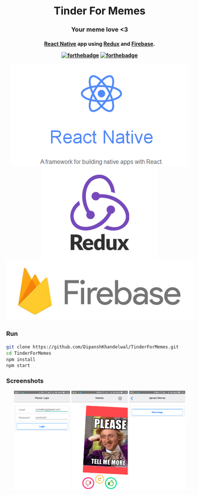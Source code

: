 <h1 align="center">Tinder For Memes</h1>
<h3 align="center">Your meme love <3 </h3>
<h4 align="center"><a href="https://github.com/react-community/create-react-native-app">React Native</a> app using <a href="https://redux.js.org/">Redux</a> and <a href="https://firebase.google.com">Firebase</a>.

[![forthebadge](http://forthebadge.com/images/badges/built-with-love.svg)](http://forthebadge.com)
[![forthebadge](http://forthebadge.com/images/badges/uses-js.svg)](http://forthebadge.com)

<p align="center">
  <img src="/src/images/ReactNative.png"/>
  <img src="/src/images/Redux.png"/>
  <img src="/src/images/Firebase.png"/>
</p>

### Run
``` bash
git clone https://github.com/DipanshKhandelwal/TinderForMemes.git
cd TinderForMemes
npm install
npm start
```

### Screenshots
<p align="center">
  <img width="30%" src="/src/images/Login.png"/>
  <img width="30%" src="/src/images/MemeStack.png"/>
  <img width="30%" src="/src/images/ImageUpload.png"/>
</p>
